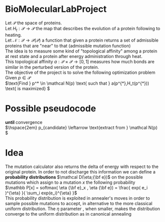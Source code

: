 # BioMolecularLabProject
Let $\mathcal P$ the space of proteins.<br>
Let $H_t : \mathcal P \rightarrow \mathcal P$ the map that describes the evolution of a protein following to heating.<br>
Let $\mathcal N : \mathcal P \rightarrow \mathscr P ( \mathcal P )$ a function that given a protein returns a set of admissible proteins that are "near" to that
(admissible mutation function)
<br>
The idea is to measure some kind of "topological affinity" among a protein at rest state and a protein after energy administration through heat. <br>
This topological affinity $a : \mathcal P \times \mathcal P \rightarrow [0,1]$  measures how much bonds are similar in the perturbed version of the protein. <br>
The objective of the project is to solve the following optimization problem
<br>
$\text{Given } p \in \mathcal P$ <br>
$\text{Find } p^* \in \mathcal N(p) \text{ such that } a(p^{\*},H_t(p^{\*})) \text{ is maximized} $

# Possible pseudocode
$\textbf{until } \text{convergence}$<br>
$\hspace{2em} p_{candidate} \leftarrow \text{extract from } \mathcal N(p)  $

# Idea
The mutation calculator also returns the delta of energy with respect to the original protein. 
In order to not discharge this information we can define a  <b> probability distributions </b> $\mathcal D(\eta;{\bf e})$ on the possible mutations which assign to a mutation $x$ the following probability
<br>
$\mathbb P[x] = softmax( \eta {\bf e}_x , \eta {\bf e}) = \frac{ exp( e_i )^{\eta} }{ \sum_i exp(e_i)^{\eta} }$<br>
This probability distribution is exploited in annealer's moves in order to sample possible mutations to accept, in alternative to the more classical uniform distribution. The $\eta$ parameter , when smaller, makes the distribution converge to the uniform distribution as in canonical annealing
